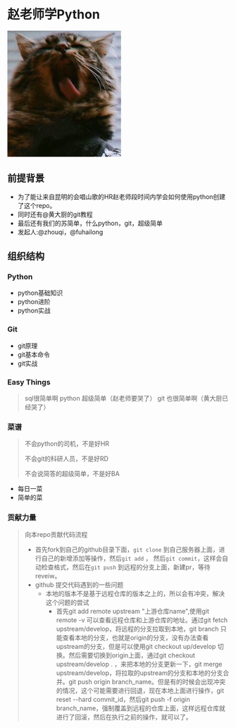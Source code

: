 # 赵老师学Python

![cat](https://github.com/zlsnb/zls-python/raw/master/res/WechatIMG1.jpeg)

## 前提背景

* 为了能让来自昆明的会唱山歌的HR赵老师段时间内学会如何使用python创建了这个repo。
* 同时还有@黄大厨的git教程
* 最后还有我们的苏简单，什么python，git，超级简单
* 发起人:@zhouqi，@fuhailong

## 组织结构

### Python

* python基础知识
* python进阶
* python实战

### Git

* git原理
* git基本命令
* git实战
### Easy Things
> sql很简单啊
> python 超级简单（赵老师要哭了）
> git 也很简单啊（黄大厨已经哭了）
### 菜谱

> 不会python的司机，不是好HR
>
> 不会git的科研人员，不是好RD
>
> 不会说简答的超级简单，不是好BA
* 每日一菜
* 简单的菜


### 贡献力量
>  向本repo贡献代码流程
>
> * 首先fork到自己的github目录下面，`git clone` 到自己服务器上面，进行自己的新增添加等操作，然后`git add` ， 然后`git commit`，这样会自动检查格式，然后在`git push` 到远程的分支上面，新建pr，等待reveiw。
> * github 提交代码遇到的一些问题
>   - 本地的版本不是基于远程仓库的版本之上的，所以会有冲突，解决这个问题的尝试
>     - 首先git add remote upstream "上游仓库name",使用git remote -v 可以查看远程仓库和上游仓库的地址。通过git fetch upstream/develop，将远程的分支拉取到本地，git branch 只能查看本地的分支，也就是origin的分支，没有办法查看upstream的分支，但是可以使用git checkout up/develop 切换。然后需要切换到origin上面，通过git checkout upstream/develop . ，来把本地的分支更新一下，git merge upstream/develop，将拉取的upstream的分支和本地的分支合并。git push origin branch_name。但是有的时候会出现冲突的情况，这个可能需要进行回退，现在本地上面进行操作，git reset --hard commit_id，然后git push -f origin branch_name，强制覆盖到远程的仓库上面，这样远程仓库就进行了回滚，然后在执行之前的操作，就可以了。
